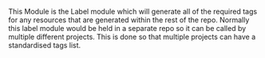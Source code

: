 This Module is the Label module which will generate all of the required tags for any resources that are generated within the rest of the repo.
Normally this label module would be held in a separate repo so it can be called by multiple different projects.
This is done so that multiple projects can have a standardised tags list.
